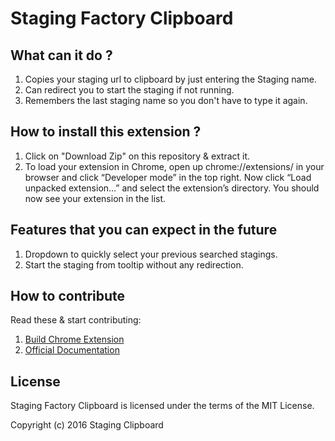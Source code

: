 # Staging Factory Clipboard

## What can it do ?
1. Copies your staging url to clipboard by just entering the Staging name.
2. Can redirect you to start the staging if not running.
3. Remembers the last staging name so you don't have to type it again.

## How to install this extension ?
1. Click on "Download Zip" on this repository & extract it.
2. To load your extension in Chrome, open up chrome://extensions/ in your browser and click “Developer mode” in the top right. Now click “Load unpacked extension…” and select the extension’s directory. You should now see your extension in the list.

## Features that you can expect in the future
1. Dropdown to quickly select your previous searched stagings.
2. Start the staging from tooltip without any redirection.

## How to contribute
Read these & start contributing: 

1. [Build Chrome Extension](https://robots.thoughtbot.com/how-to-make-a-chrome-extension)
2. [Official Documentation](https://developer.chrome.com/extensions/overview)
 
## License
Staging Factory Clipboard is licensed under the terms of the MIT License.

Copyright (c) 2016 Staging Clipboard
